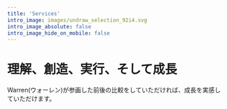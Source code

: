 ```yaml
---
title: 'Services'
intro_image: images/undraw_selection_92i4.svg
intro_image_absolute: false
intro_image_hide_on_mobile: false
---
```


# 理解、創造、実行、そして成長
Warren(ウォーレン)が参画した前後の比較をしていただければ、成長を実感していただけます。
